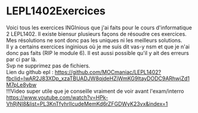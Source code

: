 # LEPL1402Exercices
Voici tous les exercices INGInious que j'ai faits pour le cours d'informatique 2 LEPL1402. Il existe biensur plusieurs façons de résoudre ces exercices. Mes résolutions ne sont donc pas les uniques ni les meilleurs solutions.
<br/> Il y a certains exercices inginious où je me suis dit vas-y nsm et que je n'ai donc pas faits (RIP le module 6). Il est aussi possible qu'il y ait des erreurs par ci par là.
<br/>Svp ne supprimez pas de fichiers.
<br/>Lien du github epl : https://github.com/MOCmaniac/LEPL1402?fbclid=IwAR2J83XDp_xzaTBUADJW8qjdeHZjWmKG9ltayDODC9ARhwjZd1M7pLe8ybw
<br/> !!!Video super utile que je conseille vraiment de voir avant l'exam/interro  https://www.youtube.com/watch?v=HPk-VhRjNI8&list=PL3KnTfyhrIlcudeMemKd6rZFGDWyK23vx&index=1
